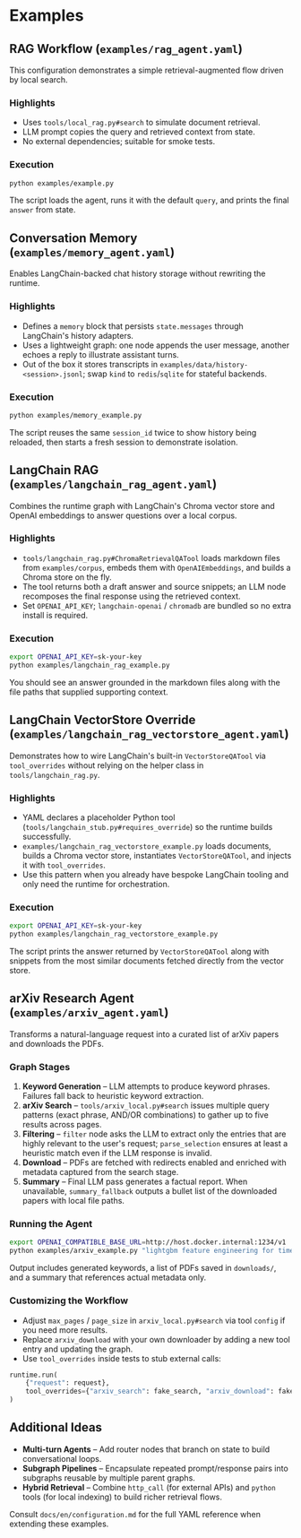 # Examples

## RAG Workflow (`examples/rag_agent.yaml`)

This configuration demonstrates a simple retrieval-augmented flow driven by local search.

### Highlights

- Uses `tools/local_rag.py#search` to simulate document retrieval.
- LLM prompt copies the query and retrieved context from state.
- No external dependencies; suitable for smoke tests.

### Execution

```bash
python examples/example.py
```

The script loads the agent, runs it with the default `query`, and prints the final `answer` from state.

## Conversation Memory (`examples/memory_agent.yaml`)

Enables LangChain-backed chat history storage without rewriting the runtime.

### Highlights

- Defines a `memory` block that persists `state.messages` through LangChain's history adapters.
- Uses a lightweight graph: one node appends the user message, another echoes a reply to illustrate assistant turns.
- Out of the box it stores transcripts in `examples/data/history-<session>.jsonl`; swap `kind` to `redis`/`sqlite` for stateful backends.

### Execution

```bash
python examples/memory_example.py
```

The script reuses the same `session_id` twice to show history being reloaded, then starts a fresh session to demonstrate isolation.

## LangChain RAG (`examples/langchain_rag_agent.yaml`)

Combines the runtime graph with LangChain's Chroma vector store and OpenAI embeddings to answer questions over a local corpus.

### Highlights

- `tools/langchain_rag.py#ChromaRetrievalQATool` loads markdown files from `examples/corpus`, embeds them with `OpenAIEmbeddings`, and builds a Chroma store on the fly.
- The tool returns both a draft answer and source snippets; an LLM node recomposes the final response using the retrieved context.
- Set `OPENAI_API_KEY`; `langchain-openai` / `chromadb` are bundled so no extra install is required.

### Execution

```bash
export OPENAI_API_KEY=sk-your-key
python examples/langchain_rag_example.py
```

You should see an answer grounded in the markdown files along with the file paths that supplied supporting context.

## LangChain VectorStore Override (`examples/langchain_rag_vectorstore_agent.yaml`)

Demonstrates how to wire LangChain's built-in `VectorStoreQATool` via `tool_overrides` without relying on the helper class in `tools/langchain_rag.py`.

### Highlights

- YAML declares a placeholder Python tool (`tools/langchain_stub.py#requires_override`) so the runtime builds successfully.
- `examples/langchain_rag_vectorstore_example.py` loads documents, builds a Chroma vector store, instantiates `VectorStoreQATool`, and injects it with `tool_overrides`.
- Use this pattern when you already have bespoke LangChain tooling and only need the runtime for orchestration.

### Execution

```bash
export OPENAI_API_KEY=sk-your-key
python examples/langchain_rag_vectorstore_example.py
```

The script prints the answer returned by `VectorStoreQATool` along with snippets from the most similar documents fetched directly from the vector store.

## arXiv Research Agent (`examples/arxiv_agent.yaml`)

Transforms a natural-language request into a curated list of arXiv papers and downloads the PDFs.

### Graph Stages

1. **Keyword Generation** – LLM attempts to produce keyword phrases. Failures fall back to heuristic keyword extraction.
2. **arXiv Search** – `tools/arxiv_local.py#search` issues multiple query patterns (exact phrase, AND/OR combinations) to gather up to five results across pages.
3. **Filtering** – `filter` node asks the LLM to extract only the entries that are highly relevant to the user's request; `parse_selection` ensures at least a heuristic match even if the LLM response is invalid.
4. **Download** – PDFs are fetched with redirects enabled and enriched with metadata captured from the search stage.
5. **Summary** – Final LLM pass generates a factual report. When unavailable, `summary_fallback` outputs a bullet list of the downloaded papers with local file paths.

### Running the Agent

```bash
export OPENAI_COMPATIBLE_BASE_URL=http://host.docker.internal:1234/v1
python examples/arxiv_example.py "lightgbm feature engineering for time series"
```

Output includes generated keywords, a list of PDFs saved in `downloads/`, and a summary that references actual metadata only.

### Customizing the Workflow

- Adjust `max_pages` / `page_size` in `arxiv_local.py#search` via tool `config` if you need more results.
- Replace `arxiv_download` with your own downloader by adding a new tool entry and updating the graph.
- Use `tool_overrides` inside tests to stub external calls:

```python
runtime.run(
    {"request": request},
    tool_overrides={"arxiv_search": fake_search, "arxiv_download": fake_download},
)
```

## Additional Ideas

- **Multi-turn Agents** – Add router nodes that branch on state to build conversational loops.
- **Subgraph Pipelines** – Encapsulate repeated prompt/response pairs into subgraphs reusable by multiple parent graphs.
- **Hybrid Retrieval** – Combine `http_call` (for external APIs) and `python` tools (for local indexing) to build richer retrieval flows.

Consult `docs/en/configuration.md` for the full YAML reference when extending these examples.
